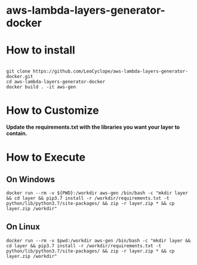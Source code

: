 # aws-lambda-layers-generator-docker

# How to install

```

git clone https://github.com/LeoCyclope/aws-lambda-layers-generator-docker.git
cd aws-lambda-layers-generator-docker
docker build . -it aws-gen

```

# How to Customize

**Update the requirements.txt with the libraries you want your layer to contain.**

# How to Execute

## On Windows

```
docker run --rm -v ${PWD}:/workdir aws-gen /bin/bash -c "mkdir layer && cd layer && pip3.7 install -r /workdir/requirements.txt -t python/lib/python3.7/site-packages/ && zip -r layer.zip * && cp layer.zip /workdir"
```

## On Linux

```
docker run --rm -v $pwd:/workdir aws-gen /bin/bash -c "mkdir layer && cd layer && pip3.7 install -r /workdir/requirements.txt -t python/lib/python3.7/site-packages/ && zip -r layer.zip * && cp layer.zip /workdir"
```